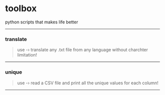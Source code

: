 # toolbox
python scripts that makes life better

---
### translate
> use -› translate any .txt file from any language without charchter limitation!
---
### unique
> use -› read a CSV file and print all the unique values for each column!
---

